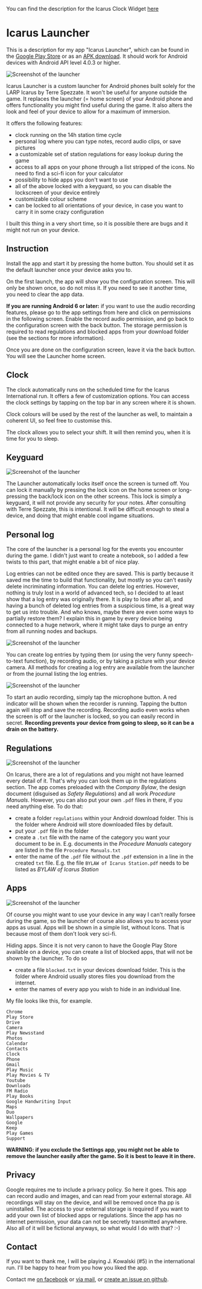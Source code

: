 You can find the description for the Icarus Clock Widget [here](clock.md)

# Icarus Launcher

This is a description for my app "Icarus Launcher", which can be found in the [Google Play Store](https://play.google.com/store/apps/details?id=at.thrakbad.icaruslauncher) or as an [APK download](https://goo.gl/LXag8Q). It should work for Android devices with Android API level 4.0.3 or higher.

![Screenshot of the launcher](launcher.jpg)

Icarus Launcher is a custom launcher for Android phones built solely for the LARP Icarus by Terre Spezzate. It won't be useful for anyone outside the game. It replaces the launcher (= home screen) of your Android phone and offers functionality you might find useful during the game. It also alters the look and feel of your device to allow for a maximum of immersion.

It offers the following features:
* clock running on the 14h station time cycle
* personal log where you can type notes, record audio clips, or save pictures
* a customizable set of station regulations for easy lookup during the game
* access to all apps on your phone through a list stripped of the icons. No need to find a sci-fi icon for your calculator
* possibility to hide apps you don't want to use
* all of the above locked with a keyguard, so you can disable the lockscreen of your device entirely
* customizable colour scheme
* can be locked to all orientations of your device, in case you want to carry it in some crazy configuration

I built this thing in a very short time, so it is possible there are bugs and it might not run on your device.

## Instruction
Install the app and start it by pressing the home button. You should set it as the default launcher once your device asks you to.

On the first launch, the app will show you the configuration screen. This will only be shown once, so do not miss it. If you need to see it another time, you need to clear the app data.

**If you are running Android 6 or later:** if you want to use the audio recording features, please go to the app settings from here and click on permissions in the following screen. Enable the record audio permission, and go back to the configuration screen with the back button. The storage permission is required to read regulations and blocked apps from your download folder (see the sections for more information).

Once you are done on the configuration screen, leave it via the back button. You will see the Launcher home screen.

## Clock
The clock automatically runs on the scheduled time for the Icarus International run. It offers a few of customization options. You can access the clock settings by tapping on the top bar in any screen where it is shown.

Clock colours will be used by the rest of the launcher as well, to maintain a coherent UI, so feel free to customise this.

The clock allows you to select your shift. It will then remind you, when it is time for you to sleep.

## Keyguard

![Screenshot of the launcher](locked.jpg)

The Launcher automatically locks itself once the screen is turned off. You can lock it manually by pressing the lock icon on the home screen or long-pressing the back/lock icon on the other screens. This lock is simply a keyguard, it will not provide any security for your notes. After consulting with Terre Spezzate, this is intentional. It will be difficult enough to steal a device, and doing that might enable cool ingame situations.

## Personal log

The core of the launcher is a personal log for the events you encounter during the game. I didn't just want to create a notebook, so I added a few twists to this part, that might enable a bit of nice play.

Log entries can not be edited once they are saved. This is partly because it saved me the time to build that functionality, but mostly so you can't easily delete incriminating information. You can delete log entries. However, nothing is truly lost in a world of advanced tech, so I decided to at least show that a log entry was originally there. It is play to lose after all, and having a bunch of deleted log entries from a suspicious time, is a great way to get us into trouble. And who knows, maybe there are even some ways to partially restore them? I explain this in game by every device being connected to a huge network, where it might take days to purge an entry from all running nodes and backups.

![Screenshot of the launcher](entry_removed.jpg)

You can create log entries by typing them (or using the very funny speech-to-text function), by recording audio, or by taking a picture with your device camera. All methods for creating a log entry are available from the launcher or from the journal listing the log entries.

![Screenshot of the launcher](voice_recording.jpg)

To start an audio recording, simply tap the microphone button. A red indicator will be shown when the recorder is running. Tapping the button again will stop and save the recording. Recording audio even works when the screen is off or the launcher is locked, so you can easily record in secret. **Recording prevents your device from going to sleep, so it can be a drain on the battery.**

## Regulations

![Screenshot of the launcher](regulations.jpg)

On Icarus, there are a lot of regulations and you might not have learned every detail of it. That's why you can look them up in the regulations section. The app comes preloaded with the *Company Bylaw*, the design document (disguised as *Safety Regulations*) and all work *Procedure Manuals*. However, you can also put your own `.pdf` files in there, if you need anything else. To do that:

* create a folder `regulations` within your Android download folder. This is the folder where Android will store downloaded files by default.
* put your `.pdf` file in the folder
* create a `.txt` file with the name of the category you want your document to be in. E.g. documents in the *Procedure Manuals* category are listed in the file `Procedure Manuals.txt`
* enter the name of the `.pdf` file without the `.pdf` extension in a line in the created `txt` file. E.g. the file `BYLAW of Icarus Station.pdf` needs to be listed as *BYLAW of Icarus Station*

## Apps

![Screenshot of the launcher](apps.jpg)

Of course you might want to use your device in any way I can't really forsee during the game, so the launcher of course also allows you to access your apps as usual. Apps will be shown in a simple list, without Icons. That is because most of them don't look very sci-fi.

Hiding apps. Since it is not very canon to have the Google Play Store available on a device, you can create a list of blocked apps, that will not be shown by the launcher. To do so

* create a file `blocked.txt` in your devices download folder. This is the folder where Android usually stores files you download from the internet.
* enter the names of every app you wish to hide in an individual line.

My file looks like this, for example.

```
Chrome
Play Store
Drive
Camera
Play Newsstand
Photos
Calendar
Contacts
Clock
Phone
Gmail
Play Music
Play Movies & TV
Youtube
Downloads
FM Radio
Play Books
Google Handwriting Input
Maps
Duo
Wallpapers
Google
Keep
Play Games
Support
```

**WARNING: if you exclude the Settings app, you might not be able to remove the launcher easily after the game. So it is best to leave it in there.**

## Privacy

Google requires me to include a privacy policy. So here it goes. This app can record audio and images, and can read from your external storage. All recordings will stay on the device, and will be removed once tha pp is uninstalled. The access to your external storage is required if you want to add your own list of blocked apps or regulations. Since the app has no internet permission, your data can not be secretly transmitted anywhere. Also all of it will be fictional anyways, so what would I do with that? :-)

## Contact

If you want to thank me, I will be playing J. Kowalski (#5) in the international run. I'll be happy to hear from you how you liked the app.

Contact me [on facebook](https://www.facebook.com/Thrakbad) or [via mail](mailto:thorsten.schillo@googlemail.com), or [create an issue on github](https://github.com/Thrakbad/Thrakbad.github.io/issues).
